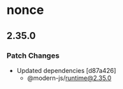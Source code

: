# nonce

## 2.35.0

### Patch Changes

- Updated dependencies [d87a426]
  - @modern-js/runtime@2.35.0
